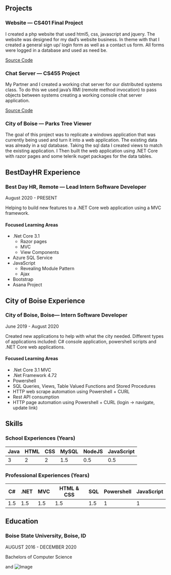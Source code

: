 ## Projects

### Website — CS401 Final Project
<p>I created a php website that used html5, css, javascript and jquery. The website was designed for my dad’s website business. In theme with that I created a general sign up/ login form as well as a contact us form. All forms were logged in a database and used as need be.</p>

[Source Code](https://github.com/devancraig/Landscaping-Website)

### Chat Server — CS455 Project
<p>My Partner and I created a working chat server for our distributed systems class. To do this we used java’s RMI (remote method invocation) 
to pass objects between systems creating a working console chat server application. </p>

[Source Code](https://github.com/devancraig/Chat_Server)

### City of Boise — Parks Tree Viewer
<p>The goal of this project was to replicate a windows application that was currently being used and turn it into a web application. The existing data was already in a sql database. Taking the sql data I created views to match the existing application. I Then built the web application using .NET Core with razor pages and some telerik nuget packages for the data tables.</p>

## BestDayHR Experience
<h3> Best Day HR, Remote — Lead Intern Software Developer </h3>
<p> August 2020 - PRESENT </p>
<p> Helping to build new features to a .NET Core web application using a MVC framework. </p>

#### Focused Learning Areas 
- .Net Core 3.1 
  - Razor pages 
  - MVC
  - View Components
- Azure SQL Service 
- JavaScript
  - Revealing Module Pattern 
  - Ajax
- Bootstrap
- Asana Project

## City of Boise Experience
<h3> City of Boise, Boise— Intern Software Developer </h3>
<p> June 2019 - August 2020  </p>
<p> Created new applications to help with what the city needed. Different types of applications included: C# console application, powershell scripts and .NET Core web applications. </p> 

#### Focused Learning Areas
- .Net Core 3.1 MVC
- .Net Framework 4.72
- Powershell
- SQL Queries, Views, Table Valued Functions and Stored Procedures
- HTTP web scrape automation using Powershell + CURL
- Rest API consumption
- HTTP page automation using Powershell + CURL  (login -> navigate, update link) 

## Skills

### School Experiences (Years)

Java         | HTML        | CSS            | MySQL             | NodeJS     | JavaScript   
------------ | ------------- | ------------- | ------------- | ------------- | ------------- 
3 | 2 | 2  | 1.5 | 0.5 | 0.5 |

### Professional Experiences (Years)

C#         | .NET        | MVC            | HTML & CSS             | SQL     | Powershell |  JavaScript
------------ | ------------- | ------------- | ------------- | ------------- | ------------- | ------------- 
1.5 | 1.5 | 1.5  | 1.5 | 1.5 | 1 | 1 |


## Education
<h3> Boise State University, Boise, ID </h3>
<p> AUGUST 2016 - DECEMBER 2020 </p>
<p> Bachelors of Computer Science </p>


 and ![Image]()
```

